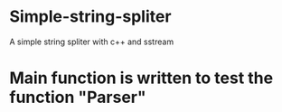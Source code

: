 # Simple-string-spliter

A simple string spliter with c++ and sstream
# Main function is written to test the function "Parser"


